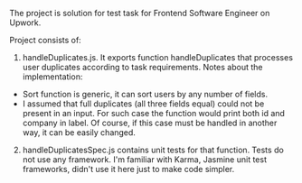 The project is solution for test task for Frontend Software Engineer on Upwork. 

Project consists of: 

1. handleDuplicates.js. It exports function handleDuplicates that processes user duplicates according to task requirements.
Notes about the implementation: 
  - Sort function is generic, it can sort users by any number of fields. 
  - I assumed that full duplicates (all three fields equal) could not be present in an input. For such case the function   would print both id and company in label. Of course, if this case must be handled in another way, it can be easily       changed.

2. handleDuplicatesSpec.js contains unit tests for that function. Tests do not use any framework. I'm familiar with Karma, Jasmine unit test frameworks, didn't use it here just to make code simpler.
